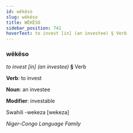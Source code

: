 ```yaml
---
id: wëkëso
slug: wëkëso
title: WËKËSO
sidebar_position: 741
hoverText: to invest [in] (an investee) § Verb
---
```


### wëkëso

*to invest [in] (an investee)* **§** Verb

**Verb**: to invest

**Noun**: an investee

**Modifier**: investable

Swahili -wekeza [wekeza]

*Niger-Congo Language Family*